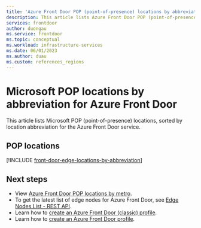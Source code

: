 ```yaml
---
title: 'Azure Front Door POP (point-of-presence) locations by abbreviation'
description: This article lists Azure Front Door POP (point-of-presence) locations, sorted by edge location abbreviation.
services: frontdoor
author: duongau
ms.service: frontdoor
ms.topic: conceptual
ms.workload: infrastructure-services
ms.date: 06/01/2023
ms.author: duau
ms.custom: references_regions
---
```


# Microsoft POP locations by abbreviation for Azure Front Door

This article lists Microsoft POP (point-of-presence) locations, sorted by location abbreviation for the Azure Front Door service.

## POP locations

[!INCLUDE [front-door-edge-locations-by-abbreviation](../../includes/front-door-edge-locations-by-abbreviation.md)]

## Next steps

* View [Azure Front Door POP locations by metro](edge-locations-by-region.md).
* To get the latest list of edge nodes for Azure Front Door, see [Edge Nodes List - REST API](/rest/api/cdn/edge-nodes/list).
* Learn how to [create an Azure Front Door (classic) profile](quickstart-create-front-door.md).
* Learn how to [create an Azure Front Door profile](standard-premium/create-front-door-portal.md).
